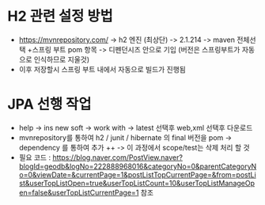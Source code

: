 # H2 관련 설정 방법
 + https://mvnrepository.com/ -> h2 엔진 (최상단) -> 2.1.214 -> maven 전체선택
 +스프링 부트 pom 항목 -> 디펜던시즈 안으로 기입 (버전은 스프링부트가 자동으로 인식하므로 지울것)
  + 이후 저장할시 스프링 부트 내에서 자동으로 빌드가 진행됨

# JPA 선행 작업
 + help -> ins new soft -> work with -> latest 선택후 web,xml 선택후 다운로드
 + mvnrepository를 통하여 h2 / junit / hibernate 의 final 버전을 pom -> dependency 를 통하여 추가
  ++ -> 이 과정에서 scope/test는 삭제 처리 할 것 
 + 필요 코드 : https://blog.naver.com/PostView.naver?blogId=geodb&logNo=222888968016&categoryNo=0&parentCategoryNo=0&viewDate=&currentPage=1&postListTopCurrentPage=&from=postList&userTopListOpen=true&userTopListCount=10&userTopListManageOpen=false&userTopListCurrentPage=1 참조
